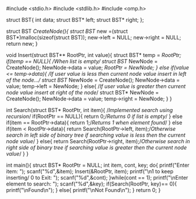 #include <stdio.h>
#include <stdlib.h>
#include <omp.h>

struct BST{
    int data;
    struct BST* left;
    struct BST* right;
};

struct BST *CreateNode(){
    struct BST* new =(struct BST*)malloc(sizeof(struct BST));
    new->left = NULL;
    new->right = NULL;
    return new;
}

void Insert(struct BST** RootPtr, int value){
    struct BST* temp = *RootPtr;
    if(temp == NULL){
        /*When list is empty*/
        struct BST* NewNode = CreateNode();
        NewNode->data = value;
        *RootPtr = NewNode;
    }
    else if(value <= temp->data){
        /*If user value is less then current node value insert in left of the node...*/
        struct BST* NewNode = CreateNode();
        NewNode->data = value;
        temp->left = NewNode;
    }
    else{
        /*If user value is greater then current node value insert at right of the node*/
        struct BST* NewNode = CreateNode();
        NewNode->data = value;
        temp->right = NewNode;
    }
}

int Search(struct BST* RootPtr, int item){
    /*Implemented search using recursion*/
    if(RootPtr == NULL){
        return 0;/*Returns 0 if list is empty*/
    }
    else if(item == RootPtr->data){
        return 1;/*Returns 1 when element found*/
    }
    else if(item < RootPtr->data){
        return Search(RootPtr->left, item);/*Otherwise search in left side of binary tree if searching value is less then the current node value*/
    }
    else{
        return Search(RootPtr->right, item);/*Otherwise search in right side of binary tree if searching value is greater then the current node value*/
    }
}

int main(){
    struct BST* RootPtr = NULL;
    int item, cont, key;
    do{
        printf("Enter item: ");
        scanf("%d",&item);
        Insert(&RootPtr, item);
        printf("\n1 to keep inserting/ 0 to Exit: ");
        scanf("%d",&cont);
    }while(cont == 1);
    printf("\nEnter element to search: ");
    scanf("%d",&key);
    if(Search(RootPtr, key)== 0){
        printf("\nFound\n");
    }
    else{
        printf("\nNot Found\n");
    }
    return 0;
}